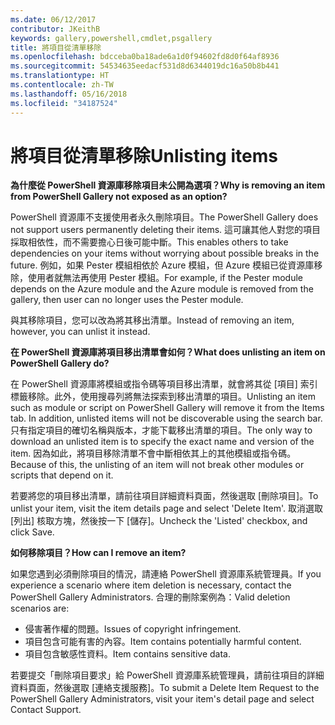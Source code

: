 ```yaml
---
ms.date: 06/12/2017
contributor: JKeithB
keywords: gallery,powershell,cmdlet,psgallery
title: 將項目從清單移除
ms.openlocfilehash: bdcceba0ba18ade6a1d0f94602fd8d0f64af8936
ms.sourcegitcommit: 54534635eedacf531d8d6344019dc16a50b8b441
ms.translationtype: HT
ms.contentlocale: zh-TW
ms.lasthandoff: 05/16/2018
ms.locfileid: "34187524"
---
```

# <a name="unlisting-items"></a><span data-ttu-id="4bdf9-103">將項目從清單移除</span><span class="sxs-lookup"><span data-stu-id="4bdf9-103">Unlisting items</span></span>

<span data-ttu-id="4bdf9-104">**為什麼從 PowerShell 資源庫移除項目未公開為選項？**</span><span class="sxs-lookup"><span data-stu-id="4bdf9-104">**Why is removing an item from PowerShell Gallery not exposed as an option?**</span></span>

<span data-ttu-id="4bdf9-105">PowerShell 資源庫不支援使用者永久刪除項目。</span><span class="sxs-lookup"><span data-stu-id="4bdf9-105">The PowerShell Gallery does not support users permanently deleting their items.</span></span>
<span data-ttu-id="4bdf9-106">這可讓其他人對您的項目採取相依性，而不需要擔心日後可能中斷。</span><span class="sxs-lookup"><span data-stu-id="4bdf9-106">This enables others to take dependencies on your items without worrying about possible breaks in the future.</span></span>
<span data-ttu-id="4bdf9-107">例如，如果 Pester 模組相依於 Azure 模組，但 Azure 模組已從資源庫移除，使用者就無法再使用 Pester 模組。</span><span class="sxs-lookup"><span data-stu-id="4bdf9-107">For example, if the Pester module depends on the Azure module and the Azure module is removed from the gallery, then user can no longer uses the Pester module.</span></span>

<span data-ttu-id="4bdf9-108">與其移除項目，您可以改為將其移出清單。</span><span class="sxs-lookup"><span data-stu-id="4bdf9-108">Instead of removing an item, however, you can unlist it instead.</span></span>

<span data-ttu-id="4bdf9-109">**在 PowerShell 資源庫將項目移出清單會如何？**</span><span class="sxs-lookup"><span data-stu-id="4bdf9-109">**What does unlisting an item on PowerShell Gallery do?**</span></span>

<span data-ttu-id="4bdf9-110">在 PowerShell 資源庫將模組或指令碼等項目移出清單，就會將其從 [項目] 索引標籤移除。此外，使用搜尋列將無法探索到移出清單的項目。</span><span class="sxs-lookup"><span data-stu-id="4bdf9-110">Unlisting an item such as module or script on PowerShell Gallery will remove it from the Items tab. In addition, unlisted items will not be discoverable using the search bar.</span></span>
<span data-ttu-id="4bdf9-111">只有指定項目的確切名稱與版本，才能下載移出清單的項目。</span><span class="sxs-lookup"><span data-stu-id="4bdf9-111">The only way to download an unlisted item is to specify the exact name and version of the item.</span></span>
<span data-ttu-id="4bdf9-112">因為如此，將項目移除清單不會中斷相依其上的其他模組或指令碼。</span><span class="sxs-lookup"><span data-stu-id="4bdf9-112">Because of this, the unlisting of an item will not break other modules or scripts that depend on it.</span></span>

<span data-ttu-id="4bdf9-113">若要將您的項目移出清單，請前往項目詳細資料頁面，然後選取 [刪除項目]。</span><span class="sxs-lookup"><span data-stu-id="4bdf9-113">To unlist your item, visit the item details page and select 'Delete Item'.</span></span> <span data-ttu-id="4bdf9-114">取消選取 [列出] 核取方塊，然後按一下 [儲存]。</span><span class="sxs-lookup"><span data-stu-id="4bdf9-114">Uncheck the 'Listed' checkbox, and click Save.</span></span>

<span data-ttu-id="4bdf9-115">**如何移除項目？**</span><span class="sxs-lookup"><span data-stu-id="4bdf9-115">**How can I remove an item?**</span></span>

<span data-ttu-id="4bdf9-116">如果您遇到必須刪除項目的情況，請連絡 PowerShell 資源庫系統管理員。</span><span class="sxs-lookup"><span data-stu-id="4bdf9-116">If you experience a scenario where item deletion is necessary, contact the PowerShell Gallery Administrators.</span></span>
<span data-ttu-id="4bdf9-117">合理的刪除案例為：</span><span class="sxs-lookup"><span data-stu-id="4bdf9-117">Valid deletion scenarios are:</span></span>
- <span data-ttu-id="4bdf9-118">侵害著作權的問題。</span><span class="sxs-lookup"><span data-stu-id="4bdf9-118">Issues of copyright infringement.</span></span>
- <span data-ttu-id="4bdf9-119">項目包含可能有害的內容。</span><span class="sxs-lookup"><span data-stu-id="4bdf9-119">Item contains potentially harmful content.</span></span>
- <span data-ttu-id="4bdf9-120">項目包含敏感性資料。</span><span class="sxs-lookup"><span data-stu-id="4bdf9-120">Item contains sensitive data.</span></span>

<span data-ttu-id="4bdf9-121">若要提交「刪除項目要求」給 PowerShell 資源庫系統管理員，請前往項目的詳細資料頁面，然後選取 [連絡支援服務]。</span><span class="sxs-lookup"><span data-stu-id="4bdf9-121">To submit a Delete Item Request to the PowerShell Gallery Administrators, visit your item's detail page and select Contact Support.</span></span>